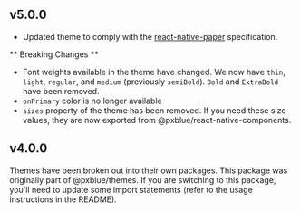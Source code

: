 ## v5.0.0
- Updated theme to comply with the [react-native-paper](https://callstack.github.io/react-native-paper/theming.html) specification.

** Breaking Changes **
- Font weights available in the theme have changed. We now have `thin`, `light`, `regular`, and `medium` (previously `semiBold`). `Bold` and `ExtraBold` have been removed.
- `onPrimary` color is no longer available
- `sizes` property of the theme has been removed. If you need these size values, they are now exported from @pxblue/react-native-components.

## v4.0.0

Themes have been broken out into their own packages. This package was originally part of @pxblue/themes. If you are switching to this package, you'll need to update some import statements (refer to the usage instructions in the README).
